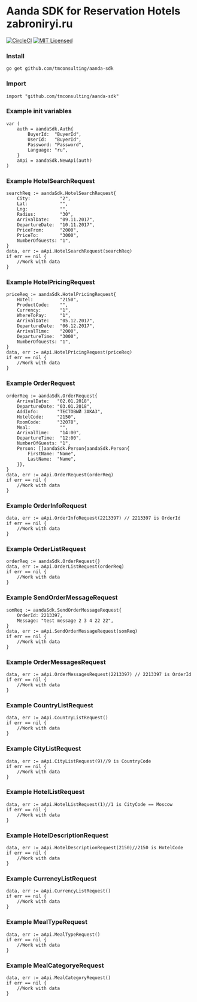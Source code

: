 # Aanda SDK for Reservation Hotels zabroniryi.ru
[![CircleCI](https://circleci.com/gh/tmconsulting/aanda-sdk/tree/develop.svg?style=shield)](https://circleci.com/gh/tmconsulting/aanda-sdk)
[![MIT Licensed](https://img.shields.io/badge/license-MIT-blue.svg)](https://raw.githubusercontent.com/circleci/cci-demo-react/master/LICENSE)

### Install
```
go get github.com/tmconsulting/aanda-sdk
```

### Import
```golang
import "github.com/tmconsulting/aanda-sdk"
```

### Example init variables
```golang
var (
	auth = aandaSdk.Auth{
		BuyerId:  "BuyerId",
		UserId:   "BuyerId",
		Password: "Password",
		Language: "ru",
	}
	aApi = aandaSdk.NewApi(auth)
)
```

### Example HotelSearchRequest
```golang
searchReq := aandaSdk.HotelSearchRequest{
	City:           "2",
	Lat:            "",
	Lng:            "",
	Radius:         "30",
	ArrivalDate:    "09.11.2017",
	DepartureDate:  "10.11.2017",
	PriceFrom:      "2000",
	PriceTo:        "3000",
	NumberOfGuests: "1",
}
data, err := aApi.HotelSearchRequest(searchReq)
if err == nil {
	//Work with data
}
 ```

 ### Example HotelPricingRequest
```golang
priceReq := aandaSdk.HotelPricingRequest{
	Hotel:          "2150",
	ProductCode:    "",
	Currency:       "1",
	WhereToPay:     "1",
	ArrivalDate:    "05.12.2017",
	DepartureDate:  "06.12.2017",
	ArrivalTime:    "2000",
	DepartureTime:  "3000",
	NumberOfGuests: "1",
}
data, err := aApi.HotelPricingRequest(priceReq)
if err == nil {
	//Work with data
}
 ```

### Example OrderRequest
```golang
orderReq := aandaSdk.OrderRequest{
	ArrivalDate:   "02.01.2018",
	DepartureDate: "03.01.2018",
	AddInfo:       "ТЕСТОВЫЙ ЗАКАЗ",
	HotelCode:     "2150",
	RoomCode:      "32078",
	Meal:           "",
	ArrivalTime:    "14:00",
	DepartureTime:  "12:00",
	NumberOfGuests: "1",
	Person: []aandaSdk.Person{aandaSdk.Person{
		FirstName: "Name",
		LastName:  "Name",
	}},
}
data, err := aApi.OrderRequest(orderReq)
if err == nil {
	//Work with data
}
 ```

### Example OrderInfoRequest
```golang
data, err := aApi.OrderInfoRequest(2213397) // 2213397 is OrderId
if err == nil {
	//Work with data
}
 ```

 ### Example OrderListRequest
```golang
orderReq := aandaSdk.OrderRequest{}
data, err := aApi.OrderListRequest(orderReq)
if err == nil {
	//Work with data
}
 ```

  ### Example SendOrderMessageRequest
```golang
somReq := aandaSdk.SendOrderMessageRequest{
	OrderId: 2213397,
	Message: "test message 2 3 4 22 22",
}
data, err := aApi.SendOrderMessageRequest(somReq)
if err == nil {
	//Work with data
}
 ```

 ### Example OrderMessagesRequest
```golang
data, err := aApi.OrderMessagesRequest(2213397) // 2213397 is OrderId
if err == nil {
	//Work with data
}
 ```

### Example CountryListRequest
```golang
data, err := aApi.CountryListRequest()
if err == nil {
	//Work with data
}
 ```

### Example CityListRequest
```golang
data, err := aApi.CityListRequest(9)//9 is CountryCode
if err == nil {
	//Work with data
}
 ```

### Example HotelListRequest
```golang
data, err := aApi.HotelListRequest(1)//1 is CityCode == Moscow
if err == nil {
	//Work with data
}
 ```

 ### Example HotelDescriptionRequest
```golang
data, err := aApi.HotelDescriptionRequest(2150)//2150 is HotelCode
if err == nil {
	//Work with data
}
 ```

### Example CurrencyListRequest
```golang
data, err := aApi.CurrencyListRequest()
if err == nil {
	//Work with data
}
 ```

 ### Example MealTypeRequest
```golang
data, err := aApi.MealTypeRequest()
if err == nil {
	//Work with data
}
 ```

 ### Example MealCategoryeRequest
```golang
data, err := aApi.MealCategoryRequest()
if err == nil {
	//Work with data
}
 ```